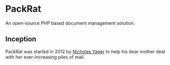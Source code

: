 PackRat
=======

An open-source PHP based document management solution.

## Inception

PackRat was started in 2012 by [Nicholas Yager](www.nicholasyager.com) to help his dear mother deal with her ever-increasing piles of mail.
